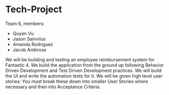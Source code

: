 # Tech-Project
Team 6, members: 
  - Quyen Vu
  - Jason Sainvilus
  - Amanda Rodriguez
  - Jacob Ambrose
 
We will be building and testing an employee reimbursement system for Fantastic 4. We build the application from the ground up following Behavior Driven Development and Test Driven Development practices. We will build the UI and write the automation tests for it. We will be given high level user stories: You must break these down into smaller User Stories where necessary and then into Acceptance Criteria.
